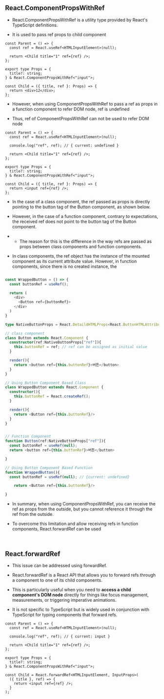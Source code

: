 ## React.ComponentPropsWithRef

- React.ComponentPropsWithRef is a utility type provided by React's TypeScript definitions.

- It is used to pass ref props to child component

```tsx
const Parent = () => {
  const ref = React.useRef<HTMLInputElement>(null);

  return <Child title="1" ref={ref} />;
};

export type Props = {
  title?: string;
} & React.ComponentPropsWithRef<"input">;

const Child = ({ title, ref }: Props) => {
  return <div>12</div>;
};
```

- However, when using ComponentPropsWithRef to pass a ref as props in a function component to refer DOM node, ref is undefined

- Thus, ref of ComponentPropsWithRef can not be used to refer DOM node

```tsx
const Parent = () => {
  const ref = React.useRef<HTMLInputElement>(null);

  console.log("ref", ref); // { current: undefined }

  return <Child title="1" ref={ref} />;
};

export type Props = {
  title?: string;
} & React.ComponentPropsWithRef<"input">;

const Child = ({ title, ref }: Props) => {
  return <input ref={ref} />;
};
```

- In the case of a class component, the ref passed as props is directly pointing to the button tag of the Button component, as shown below.

- However, in the case of a function component, contrary to expectations, the received ref does not point to the button tag of the Button component.

- - The reason for this is the difference in the way refs are passed as props between class components and function components.

- In class components, the ref object has the instance of the mounted component as its current attribute value. However, in function components, since there is no created instance, the

```ts

const WrappedButton = () => {
  const buttonRef = useRef();

  return (
    <div>
      <Button ref={buttonRef}>
    </div>
  )
}

type NativeButtonProps = React.DetaildHTMLProps<React.ButtonHTMLAttributes<HTMLButtonElement>, HTMLButtonElement>

// class component
class Button extends React.Component {
  constructor(ref:NativeButtonProps["ref"]){
    this.buttonRef = ref; // ref can be assigned as initial value
  }

  render(){
    return <button ref={this.buttonRef}>버튼</button>
  }
}

// Using Button Component Based Class
class WrappedButton extends React.Component {
  constructor(){
    this.buttonRef = React.createRef();
  }

  render(){
    return <Button ref={this.buttonRef}/>
  }
}


// Function Component
function Button(ref:NativeButtonProps["ref"]){
  const buttonRef = useRef(null);
  return <button ref={this.buttonRef}>버튼</button>

}

// Using Button Component Based Function
function WrappedButton(){
  const buttonRef = useRef(null); // {current: undefined}

    return <Button ref={this.buttonRef}/>

}

```

- In summary, when using ComponentPropsWithRef, you can receive the ref as props from the outside, but you cannot reference it through the ref from the outside.

- To overcome this limitation and allow receiving refs in function components, React.forwardRef can be used

<br/>

## React.forwardRef

- This issue can be addressed using forwardRef.

- React.forwardRef is a React API that allows you to forward refs through a component to one of its child components.

- This is particularly useful when you need to **access a child component's DOM node** directly for things like focus management, measurements, or triggering imperative animations.

- It is not specific to TypeScript but is widely used in conjunction with TypeScript for typing components that forward refs.

```tsx
const Parent = () => {
  const ref = React.useRef<HTMLInputElement>(null);

  console.log("ref", ref); // { current: input }

  return <Child title="1" ref={ref} />;
};

export type Props = {
  title?: string;
} & React.ComponentPropsWithRef<"input">;

const Child = React.forwardRef<HTMLInputElement, InputProps>(
  ({ title }, ref) => {
    return <input ref={ref} />;
  }
);
```
